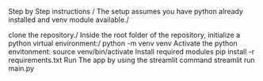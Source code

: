 
Step by Step instructions /
The setup assumes you have python already installed and venv module available./

 clone the repository./
Inside the root folder of the repository, initialize a python virtual environment:/
python -m venv venv
Activate the python envitonment:
source venv/bin/activate
Install required modules 
pip install -r requirements.txt
Run The app by using the streamlit command 
streamlit run main.py
